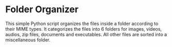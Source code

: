 # Folder Organizer

This simple Python script organizes the files inside a folder according to their MIME types. It categorizes the files into 6 folders for images, videos, audios, zip files, documents and executables. All other files are sorted into a miscellaneous folder.
